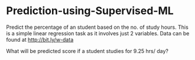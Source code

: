 # Prediction-using-Supervised-ML

Predict the percentage of an student based on the no. of study hours.
This is a simple linear regression task as it involves just 2 variables.
Data can be found at http://bit.ly/w-data

What will be predicted score if a student studies for 9.25 hrs/ day?
